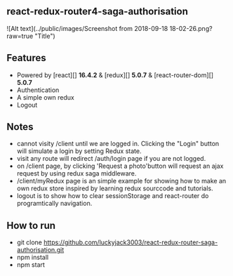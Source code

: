 ## react-redux-router4-saga-authorisation
![Alt text](../public/images/Screenshot from 2018-09-18 18-02-26.png?raw=true "Title")
## Features

* Powered by [react][] **16.4.2** & [redux][] **5.0.7** & [react-router-dom][] **5.0.7**
* Authentication
* A simple own redux
* Logout

## Notes

 * cannot visity /client until we are logged in. Clicking the "Login" button will simulate a login by setting Redux state.
 * visit any route will redirect /auth/login page if you are not logged.
 * on /client page, by clicking 'Request a photo'button will request an ajax request by using redux saga middleware.
 * /client/myRedux page is an simple example for showing how to make an own redux store inspired by learning redux sourccode and tutorials.
 * logout is to show how to clear sessionStorage and react-router do programtically navigation.

## How to run

 * git clone https://github.com/luckyjack3003/react-redux-router-saga-authorisation.git
 * npm install
 * npm start

